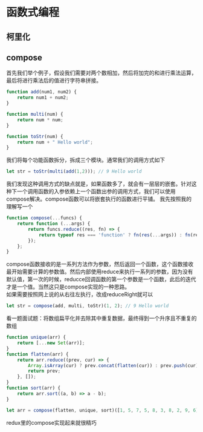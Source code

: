 # 函数式编程

## 柯里化

## compose

首先我们举个例子，假设我们需要对两个数相加，然后将加完的和进行乘法运算，最后将进行乘法后的值进行字符串拼接。
``` javascript
function add(num1, num2) {
    return num1 + num2;
}

function multi(num) {
    return num * num;
}

function toStr(num) {
    return num + " Hello world";
}
```
我们将每个功能函数拆分，拆成三个模块。通常我们的调用方式如下
``` javascript
let str = toStr(multi(add(1,2))); // 9 Hello world
```
我们发现这种调用方式的缺点就是，如果函数多了，就会有一层层的嵌套。针对这种下一个调用函数的入参依赖上一个函数出参的调用方式，我们可以使用compose解决。compose函数可以将嵌套执行的函数进行平铺。
我先按照我的理解写一个
``` javascript
function compose(...funcs) {
    return function (...args) {
        return funcs.reduce((res, fn) => {
            return typeof res === 'function' ? fn(res(...args)) : fn(res)
        });
    };
}
```
compose函数接收的是一系列方法作为参数，然后返回一个函数，这个函数接收最开始需要计算的参数值。然后内部使用reduce来执行一系列的参数，因为没有默认值，第一次的时候，reducce回调函数的第一个参数是一个函数，此后的迭代才是一个值。当然这只是compose实现的一种思路。  
如果需要按照网上说的从右往左执行，改成reduceRight就可以

``` javascript
let str = compose(add, multi, toStr)(1, 2); // 9 Hello world
```

看一题面试题：将数组扁平化并去除其中重复数据，最终得到一个升序且不重复的数组
``` javascript
function unique(arr) {
    return [...new Set(arr)];
}
function flatten(arr) {
    return arr.reduce((prev, cur) => {
        Array.isArray(cur) ? prev.concat(flatten(cur)) : prev.push(cur);
        return prev;
    }, []);
}
function sort(arr) {
    return arr.sort((a, b) => a - b);
}

let arr = compose(flatten, unique, sort)([1, 5, 7, 5, 8, 3, 8, 2, 9, 6]);
```

redux里的compose实现起来就很精巧
``` javascript
```

